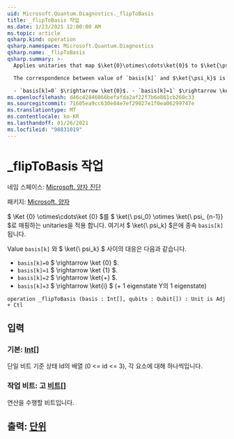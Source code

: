 ```yaml
---
uid: Microsoft.Quantum.Diagnostics._flipToBasis
title: _flipToBasis 작업
ms.date: 1/23/2021 12:00:00 AM
ms.topic: article
qsharp.kind: operation
qsharp.namespace: Microsoft.Quantum.Diagnostics
qsharp.name: _flipToBasis
qsharp.summary: >-
  Applies unitaries that map $\ket{0}\otimes\cdots\ket{0}$ to $\ket{\psi_0} \otimes \ket{\psi_{n - 1}}$, where $\ket{\psi_k}$ depends on `basis[k]`.

  The correspondence between value of `basis[k]` and $\ket{\psi_k}$ is the following:

  - `basis[k]=0` $\rightarrow \ket{0}$. - `basis[k]=1` $\rightarrow \ket{1}$. - `basis[k]=2` $\rightarrow \ket{+}$. - `basis[k]=3` $\rightarrow \ket{i}$ ( +1 eigenstate of Pauli Y ).
ms.openlocfilehash: d46c42846066befafda2af22f7b6e861cb260c33
ms.sourcegitcommit: 71605ea9cc630e84e7ef29027e1f0ea06299747e
ms.translationtype: MT
ms.contentlocale: ko-KR
ms.lasthandoff: 01/26/2021
ms.locfileid: "98831019"
---
```

# <a name="_fliptobasis-operation"></a>_flipToBasis 작업

네임 스페이스: [Microsoft. 양자 진단](xref:Microsoft.Quantum.Diagnostics)

패키지: [Microsoft. 양자](https://nuget.org/packages/Microsoft.Quantum.QSharp.Core)


$ \Ket {0} \otimes\cdots\ket {0} $를 $ \ket{\ psi_0} \otimes \ket{\ psi_ {n-1}} $로 매핑하는 unitaries을 적용 합니다. 여기서 $ \ket{\ psi_k} $은에 종속 `basis[k]` 됩니다.

Value `basis[k]` 와 $ \ket{\ psi_k} $ 사이의 대응은 다음과 같습니다.

- `basis[k]=0` $ \rightarrow \ket {0} $.
- `basis[k]=1` $ \rightarrow \ket {1} $.
- `basis[k]=2` $ \rightarrow \ket{+} $.
- `basis[k]=3` $ \rightarrow \ket{i} $ (+ 1 eigenstate Y의 1 eigenstate)

```qsharp
operation _flipToBasis (basis : Int[], qubits : Qubit[]) : Unit is Adj + Ctl
```


## <a name="input"></a>입력

### <a name="basis--int"></a>기본: [Int](xref:microsoft.quantum.lang-ref.int)[]

단일 비트 기준 상태 Id의 배열 (0 <= id <= 3), 각 요소에 대해 하나씩입니다.


### <a name="qubits--qubit"></a>작업 비트: 고 [비트](xref:microsoft.quantum.lang-ref.qubit)[]

연산을 수행할 비트입니다.



## <a name="output--unit"></a>출력: [단위](xref:microsoft.quantum.lang-ref.unit)

